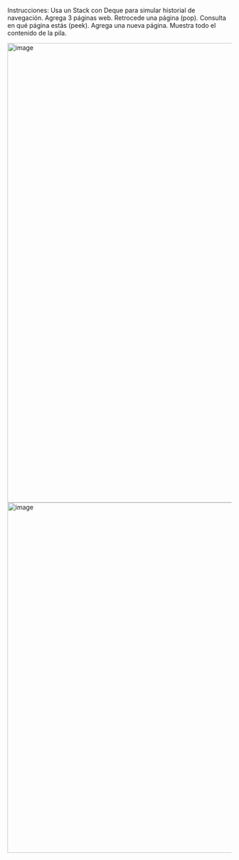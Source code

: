 Instrucciones:
Usa un Stack con Deque<String> para simular historial de navegación.
Agrega 3 páginas web.
Retrocede una página (pop).
Consulta en qué página estás (peek).
Agrega una nueva página.
Muestra todo el contenido de la pila.

<img width="1919" height="1031" alt="image" src="https://github.com/user-attachments/assets/e02d744c-9da7-49ef-ac11-3e47faf9bc10" />
<img width="1026" height="786" alt="image" src="https://github.com/user-attachments/assets/27861f84-e3da-4ff5-bfc7-59685f9c9a07" />



